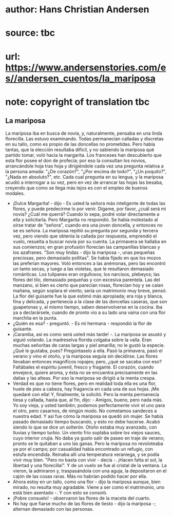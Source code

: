 # author: Hans Christian Andersen
# source: tbc
# url: https://www.andersenstories.com/es//andersen_cuentos/la_mariposa
# note: copyright of translation tbc

## La mariposa 

La mariposa iba en busca de novia, y, naturalmente, pensaba en una linda
florecilla. Las estuvo examinando. Todas permanecían calladas y
discretas en su tallo, como es propio de las doncellas no prometidas.
Pero había tantas, que la elección resultaba difícil, y no sabiendo la
mariposa qué partido tomar, voló hacia la margarita. Los franceses han
descubierto que esta flor posee el don de profecía; por eso la consultan
los novios, arrancándole hoja tras hoja y dirigiéndole cada vez una
pregunta relativa a la persona amada: "¿De corazón?", "¿Por encima de
todo?", "¿Un poquito?", "¿Nada en absoluto?", etc. Cada cual
pregunta en su lengua, y la mariposa acudió a interrogar a su vez, pero
en vez de arrancar las hojas las besaba, creyendo que como se llega más
lejos es con el empleo de buenos modales.
- ¡Dulce Margarita! - dijo - Es usted la señora más inteligente de todas
las flores, y puede predecirme lo por venir. Dígame, por favor, ¿cuál
será mi novia? ¿Cuál me querrá? Cuando lo sepa, podré volar directamente
a ella y solicitarla.
Pero Margarita no respondió. Se había molestado al oírse tratar de
"señora", cuando era una joven doncella, y entonces no se es señora.
La mariposa repitió su pregunta por segunda y tercera vez, pero viendo
que obtenía la callada por respuesta, emprendió el vuelo, resuelta a
buscar novia por su cuenta.
La primavera se hallaba en sus comienzos; en gran profusión florecían
las campanillas blancas y los azafranes. "Son muy lindas - dijo la
mariposa -, unas pequeñas preciosas, pero demasiado pollitas". Se había
fijado en que los mozos las preferían mayores.
Voló entonces a las anémonas, pero las encontró un tanto secas, y luego
a las violetas, que le resultaron demasiado románticas. Los tulipanes
eran orgullosos; los narcisos, plebeyos; las flores del tilo, demasiado
pequeñas y con excesiva parentela. Las del manzano, si bien es cierto
que parecían rosas, florecían hoy y se caían mañana, según soplara el
viento; sería un matrimonio muy breve, pensó. La flor del guisante fue
la que estimó más apropiada; era roja y blanca, fina y delicada, y
pertenecía a la clase de las doncellas caseras, que son guapetonas y, al
mismo tiempo, saben desenvolverse en la cocina. Iba ya a declarársele,
cuando de pronto vio a su lado una vaina con una flor marchita en la
punta.
- ¿Quién es esa? - preguntó. - Es mi hermana - respondió la flor de
guisante.
- ¡Caramba, así es como será usted más tarde! -. La mariposa se asustó y
siguió volando.
La madreselva florida colgaba sobre la valla. Eran muchas señoritas de
caras largas y piel amarilla; no le gustó la especie. ¿Qué le gustaba,
pues? Pregúntaselo a ella.
Pasó la primavera, pasó el verano y vino el otoño, y la mariposa seguía
sin decidirse.
Las flores llevaban entonces magníficos ropajes; pero, ¿qué se sacaba
con eso? Faltábales el espíritu juvenil, fresco y fragante. El corazón,
cuando envejece, quiere aroma, y ésta no se encuentra precisamente en
las dalias y las alteas. Por eso la mariposa se dirigió a la menta
crespa.
- Verdad es que no tiene flores, pero en realidad toda ella es una flor,
huele de pies a cabeza, hay fragancia en cada una de sus hojas. ¡Me
quedaré con ella!
Y, finalmente, la solicitó.
Pero la menta permanecía tiesa y callada, hasta que, al fin, dijo: -
Amigos, bueno, pero nada más. Yo soy vieja, y usted también; podemos
perfectamente vivir el uno para el otro, pero casarnos, de ningún modo.
No cometamos sandeces a nuestra edad.
Y así fue cómo la mariposa se quedó sin mujer. Se había pasado demasiado
tiempo buscando, y esto no debe hacerse. Acabó siendo lo que se dice un
solterón.
Otoño estaba muy avanzado, con lluvias y tiempo turbio. Un viento frío
soplaba sobre los viejos sauces, cuyo interior crujía. No daba ya gusto
salir de paseo en traje de verano; pronto se le quitaban a uno las
ganas. Pero la mariposa no revoloteaba ya por el campo; por casualidad
había encontrado un refugio, con estufa encendida. Reinaba allí una
temperatura veraniega, y se podía vivir muy bien. "Pero no basta con
vivir - decía -. ¡Hacen falta el sol, la libertad y una florecilla!".
Y de un vuelo se fue al cristal de la ventana. La vieron, la admiraron
y, traspasándola con una aguja, la depositaron en el cajón de las cosas
raras. Más no habrían podido hacer por ella.
- Ahora estoy en un tallo, como una flor - dijo la mariposa aunque, bien
mirado, no resulta muy agradable. Viene a ser como el matrimonio, uno
está bien asentado -. Y con esto se consoló.
- ¡Pobre consuelo! - observaron las flores de la maceta del cuarto.
- No hay que fiarse mucho de las flores de tiesto - dijo la mariposa -;
alternan demasiado con las personas.
